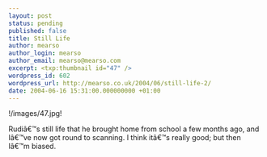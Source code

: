 ```yaml
---
layout: post
status: pending
published: false
title: Still Life
author: mearso
author_login: mearso
author_email: mearso@mearso.com
excerpt: <txp:thumbnail id="47" />
wordpress_id: 602
wordpress_url: http://mearso.co.uk/2004/06/still-life-2/
date: 2004-06-16 15:31:00.000000000 +01:00
---
```

!/images/47.jpg!

Rudiâ€™s still life that he brought home from school a few months ago, and Iâ€™ve now got round to scanning. I think itâ€™s really good; but then Iâ€™m biased.
